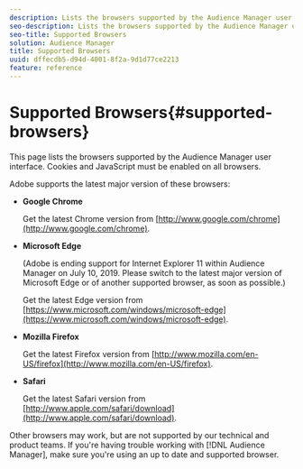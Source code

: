 ```yaml
---
description: Lists the browsers supported by the Audience Manager user interface. Cookies and JavaScript must be enabled on all browsers.
seo-description: Lists the browsers supported by the Audience Manager user interface. Cookies and JavaScript must be enabled on all browsers.
seo-title: Supported Browsers
solution: Audience Manager
title: Supported Browsers
uuid: dffecdb5-d94d-4001-8f2a-9d1d77ce2213
feature: reference
---
```


# Supported Browsers{#supported-browsers}

This page lists the browsers supported by the Audience Manager user interface. Cookies and JavaScript must be enabled on all browsers.

<!-- 

c_supported_browsers.xml

 -->

Adobe supports the latest major version of these browsers:

* **Google Chrome**

  Get the latest Chrome version from [http://www.google.com/chrome](http://www.google.com/chrome).

* **Microsoft Edge** 
  
  (Adobe is ending support for Internet Explorer 11 within Audience Manager on July 10, 2019. Please switch to the latest major version of Microsoft Edge or of another supported browser, as soon as possible.)

  Get the latest Edge version from [https://www.microsoft.com/windows/microsoft-edge](https://www.microsoft.com/windows/microsoft-edge).

* **Mozilla Firefox**

  Get the latest Firefox version from [http://www.mozilla.com/en-US/firefox](http://www.mozilla.com/en-US/firefox).

* **Safari**
  
  Get the latest Safari version from [http://www.apple.com/safari/download](http://www.apple.com/safari/download). 

Other browsers may work, but are not supported by our technical and product teams. If you're having trouble working with [!DNL Audience Manager], make sure you're using an up to date and supported browser.
